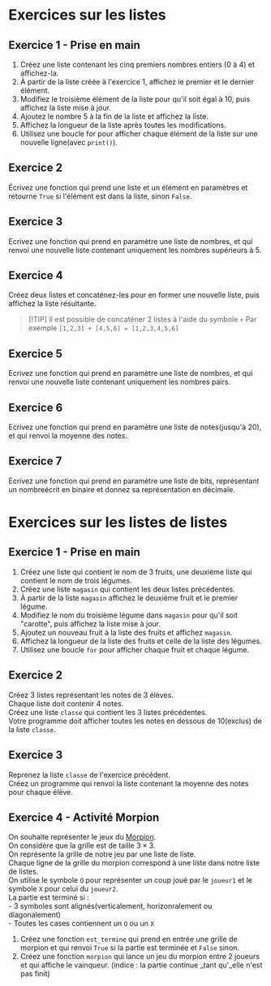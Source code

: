 # Exercices sur les listes  

## Exercice 1 - Prise en main  
1. Créez une liste contenant les cinq premiers nombres entiers (0 à 4) et affichez-la.
2. À partir de la liste créée à l'exercice 1, affichez le premier et le dernier élément.
3. Modifiez le troisième élément de la liste pour qu'il soit égal à 10, puis affichez la liste mise à jour.
4. Ajoutez le nombre 5 à la fin de la liste et affichez la liste.
5. Affichez la longueur de la liste après toutes les modifications.
6. Utilisez une boucle for pour afficher chaque élément de la liste sur une nouvelle ligne(avec `print()`).




## Exercice 2  
Écrivez une fonction qui prend une liste et un élément en paramètres et retourne `True` si l'élément est dans la liste, sinon `False`.  


## Exercice 3  
Ecrivez une fonction qui prend en paramètre une liste de nombres, et qui renvoi une nouvelle liste contenant uniquement les nombres supérieurs à 5.  

## Exercice 4  
Créez deux listes et concaténez-les pour en former une nouvelle liste, puis affichez la liste résultante.

> [!TIP] Il est possible de concaténer 2 listes à  l'aide du symbole `+`
> Par exemple `[1,2,3] + [4,5,6] = [1,2,3,4,5,6]`  


## Exercice 5  
Ecrivez une fonction qui prend en paramètre une liste de nombres, et qui renvoi une nouvelle liste contenant uniquement les nombres pairs.

## Exercice 6  
Ecrivez une fonction qui prend en paramètre une liste de notes(jusqu'à 20), et qui renvoi la moyenne des notes.

## Exercice 7 
Ecrivez une fonction qui prend en paramètre une liste de bits, représentant un nombreécrit en binaire et donnez sa représentation en décimale.  

# Exercices sur les listes de listes  

## Exercice 1  - Prise en main 

1. Créez une liste qui contient le nom de 3 fruits, une deuxième liste qui contient le nom de trois légumes.  
2. Créez une liste `magasin` qui contient les deux listes précédentes.  
3. À partir de la liste `magasin` affichez le deuxième fruit et le premier légume.  
4. Modifiez le nom du troisième légume dans `magasin` pour qu'il soit "carotte", puis affichez la liste mise à jour.  
5. Ajoutez un nouveau fruit à la liste des fruits et affichez `magasin`.  
6. Affichez la longueur de la liste des fruits et celle de la liste des légumes.  
7. Utilisez une boucle `for` pour afficher chaque fruit et chaque légume.

## Exercice 2

Créez 3 listes représentant les notes de 3 élèves.    
Chaque liste doit contenir 4 notes.  
Créez une liste `classe` qui contient les 3 listes précédentes.  
Votre programme doit afficher toutes les notes en dessous de 10(exclus) de la liste `classe`.  

## Exercice 3    

Reprenez la liste `classe` de l'exercice précédent.    
Créez un programme qui renvoi la liste contenant la moyenne des notes pour chaque élève.  


## Exercice 4 - Activité Morpion  

On souhaite représenter le jeux du [Morpion](https://fr.wikipedia.org/wiki/Morpion_(jeu)).    
On considère que la grille est de taille $3 \times 3$.   
On représente la grille de notre jeu par une liste de liste.   
Chaque ligne de la grille du morpion correspond à une liste dans notre liste de listes.     
On utilise le symbole `O` pour représenter un coup joué par le `joueur1` et le symbole `X` pour celui du `joueur2`.     
La partie est terminé si :    
    - 3 symboles sont alignés(verticalement, horizonralement ou diagonalement)    
    - Toutes les cases contiennent un `O` ou un `X`      

1. Créez une fonction `est_termine` qui prend en entrée une grille de morpion et qui renvoi `True` si la partie est terminée et `False` sinon.    
2. Créez une fonction `morpion` qui lance un jeu du morpion entre 2 joueurs et qui affiche le vainqueur. (indice : la partie continue _tant qu'_elle n'est pas finit)  
